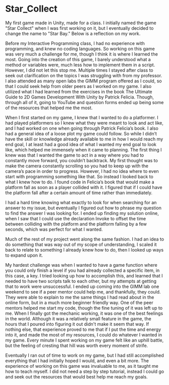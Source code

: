 # Star_Collect
 My first game made in Unity, made for a class. I initially named the game "Star Collect" when I was first working on it, but I eventually decided to change the name to "Star Bay." Below is a reflection on my work.

Before my Interactive Programming class, I had no experience with programming, and knew no coding languages. So working on this game was very much a challenge for me, though I think it is where I learned the most. Going into the creation of this game, I barely understood what a method or variables were, much less how to implement them in a script. However, I did not let this stop me. Multiple times I stayed after class to seek out clarification on the topics I was struggling with from my professor. I also attended as many open labs the GIMM program offered as I could, so that I could seek help from older peers as I worked on my game. I also utilized what I had learned from the exercises in the book The Ultimate Guide to 2D Games Development With Unity by Patrick Felicia. Though, through all of it, going to YouTube and question forms ended up being some of the resources that helped me the most.

When I first started on my game, I knew that I wanted to do a platformer. I had played platformers so I knew what they were meant to look and act like, and I had worked on one when going through Patrick Felicia’s book. I also had a general idea of a loose plot my game could follow. So while I didn’t have the skill or knowledge already available to me in how I would reach my end goal, I at least had a good idea of what I wanted my end goal to look like, which helped me immensely when it came to planning. The first thing I knew was that I wanted the game to act in a way where you had to constantly move forward, you couldn’t backtrack. My first thought was to make the camera constantly scrolling so you had to keep up with the camera’s pace in order to progress. However, I had no idea where to even start with programming something like that. So instead I looked back to what I knew how to do. I found code in Felicia’s book that would make a platform fall as soon as a player collided with it. I figured that if I could have the platform fall after a certain amount of time rather than immediately.

I had a hard time knowing what exactly to look for when searching for an answer to my issue, but eventually I figured out how to phrase my question to find the answer I was looking for. I ended up finding my solution online, when I saw that I could use the declaration Invoke to offset the time between colliding with the platform and the platform falling by a few seconds, which was perfect for what I wanted. 

Much of the rest of my project went along the same fashion. I had an idea to do something that was way out of my scope of understanding, I scaled it back to relate to something I already knew how to do, then I looked up ways to expand upon it.

My hardest challenge was when I wanted to have a game function where you could only finish a level if you had already collected a specific item, in this case, a key. I tried looking up how to accomplish this, and learned that I needed to have two scripts talk to each other, but my attempts at getting that to work were unsuccessful. I ended up coming into the GIMM lab one weekend to see if a peer mentor could help me, and thankfully, they could. They were able to explain to me the same things I had read about in the online form, but in a much more beginner friendly way. One of the peer mentors helped me start my code, though the fine tuning of it was left up to me. When I finally got the mechanic working, it was one of the best feelings in the world. Although it was a relatively small feature in the game, the hours that I poured into figuring it out didn't make it seem that way. If nothing else, that experience proved to me that if I put the time and energy into it, and made the most of my resources, I could do whatever I wanted in my game. Every minute I spent working on my game felt like an uphill battle, but the feeling of cresting that hill was worth every moment of strife. 

Eventually I ran out of time to work on my game, but I had still accomplished everything that I had initially hoped I would, and even a bit more. The experience of working on this game was invaluable to me, as it taught me how to teach myself. I did not need a step by step tutorial, instead I could go and seek out the resources that would best help me reach my goals. 

